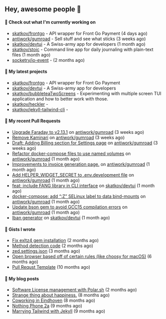 ## Hey, awesome people 👋

#### 👷 Check out what I'm currently working on
 
- [skatkov/frontgo](https://github.com/skatkov/frontgo) - API wrapper for Front Go Payment (4 days ago) 
- [antiwork/gumroad](https://github.com/antiwork/gumroad) - Sell stuff and see what sticks (3 weeks ago) 
- [skatkov/devtui](https://github.com/skatkov/devtui) - A Swiss-army app for developers (1 month ago) 
- [skatkov/stoic](https://github.com/skatkov/stoic) - Command line app for daily journaling with plain-text files (1 month ago) 
- [socketry/io-event](https://github.com/socketry/io-event) -  (2 months ago)

#### 🌱 My latest projects
 
- [skatkov/frontgo](https://github.com/skatkov/frontgo) - API wrapper for Front Go Payment 
- [skatkov/devtui](https://github.com/skatkov/devtui) - A Swiss-army app for developers 
- [skatkov/bubbleteaTwoScreens](https://github.com/skatkov/bubbleteaTwoScreens) - Experimenting with multiple screen TUI application and how to better work with those. 
- [skatkov/heckler](https://github.com/skatkov/heckler) -  
- [skatkov/jekyll-tailwind-cli](https://github.com/skatkov/jekyll-tailwind-cli) - 


#### 🔨 My recent Pull Requests
 
- [Upgrade Faraday to v2.13.1](https://github.com/antiwork/gumroad/pull/534) on [antiwork/gumroad](https://github.com/antiwork/gumroad) (3 weeks ago) 
- [Remove Kaminari](https://github.com/antiwork/gumroad/pull/533) on [antiwork/gumroad](https://github.com/antiwork/gumroad) (3 weeks ago) 
- [Draft: Adding Billing section for Settings page](https://github.com/antiwork/gumroad/pull/504) on [antiwork/gumroad](https://github.com/antiwork/gumroad) (3 weeks ago) 
- [Refactor docker-compose files to use named volumes](https://github.com/antiwork/gumroad/pull/448) on [antiwork/gumroad](https://github.com/antiwork/gumroad) (1 month ago) 
- [Improvements to invoice generation page.](https://github.com/antiwork/gumroad/pull/423) on [antiwork/gumroad](https://github.com/antiwork/gumroad) (1 month ago) 
- [Add HELPER_WIDGET_SECRET to .env.development file](https://github.com/antiwork/gumroad/pull/412) on [antiwork/gumroad](https://github.com/antiwork/gumroad) (1 month ago) 
- [feat: include FANG library in CLI interface](https://github.com/skatkov/devtui/pull/110) on [skatkov/devtui](https://github.com/skatkov/devtui) (1 month ago) 
- [docker-compose: add “:Z” SELinux label to data bind-mounts](https://github.com/antiwork/gumroad/pull/378) on [antiwork/gumroad](https://github.com/antiwork/gumroad) (1 month ago) 
- [Update bson gem to avoid GCC15 compilation errors](https://github.com/antiwork/gumroad/pull/376) on [antiwork/gumroad](https://github.com/antiwork/gumroad) (1 month ago) 
- [Iban generator](https://github.com/skatkov/devtui/pull/107) on [skatkov/devtui](https://github.com/skatkov/devtui) (1 month ago)

#### 📓 Gists I wrote
 
- [Fix exltz4 gem installation](https://gist.github.com/df4db6f8b76e58fc8eefaa92592f2c1a) (2 months ago) 
- [Method detection code](https://gist.github.com/83648df077c94560af0e2eec95a855b1) (2 months ago) 
- [zed.settings.json](https://gist.github.com/469e9eb867f5dc3ffb2a3dac65ae0640) (3 months ago) 
- [Open browser based off of certain rules (like choosy for macOS)](https://gist.github.com/221b4f302779385494d9dfb9e9eb6aac) (6 months ago) 
- [Pull Requst Template](https://gist.github.com/4bea0868989828e2e221d9d8b2278e36) (10 months ago)

#### 📜 My blog posts

- [Software License management with Polar.sh](https://www.skatkov.com/posts/2025-05-11-software-license-management-for-dummies) (2 months ago)
- [Strange thing about happiness.](https://www.skatkov.com/posts/2024-11-28-strange-thing-about-happiness) (8 months ago)
- [Coworking in Eindhoven](https://www.skatkov.com/posts/2024-11-22-coworking-in-eindhoven) (8 months ago)
- [Nothing Phone 2a](https://www.skatkov.com/posts/2024-10-15-nothing-phone-2a) (9 months ago)
- [Marrying Tailwind with Jekyll](https://www.skatkov.com/posts/2024-09-30-marrying-tailwind-with-jekyll) (9 months ago)
